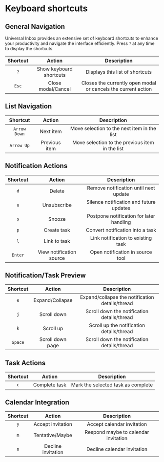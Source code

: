 # Keyboard shortcuts

## General Navigation

Universal Inbox provides an extensive set of keyboard shortcuts to enhance your productivity and navigate the interface efficiently. Press `?` at any time to display the shortcuts.

Shortcut | Action | Description |
:-: | :-: | :-:
`?` | Show keyboard shortcuts | Displays this list of shortcuts |
`Esc` | Close modal/Cancel | Closes the currently open modal or cancels the current action |

## List Navigation

Shortcut | Action | Description |
:-: | :-: | :-:
`Arrow Down` | Next item | Move selection to the next item in the list |
`Arrow Up` | Previous item | Move selection to the previous item in the list |

## Notification Actions

Shortcut | Action | Description |
:-: | :-: | :-:
`d` | Delete | Remove notification until next update |
`u` | Unsubscribe | Silence notification and future updates |
`s` | Snooze | Postpone notification for later handling |
`p` | Create task | Convert notification into a task |
`l` | Link to task | Link notification to existing task |
`Enter` | View notification source | Open notification in source tool |

## Notification/Task Preview

Shortcut | Action | Description |
:-: | :-: | :-:
`e` | Expand/Collapse | Expand/collapse the notification details/thread |
`j` | Scroll down | Scroll down the notification details/thread |
`k` | Scroll up | Scroll up the notification details/thread |
`Space` | Scroll down page | Scroll down the notification details/thread |

## Task Actions

Shortcut | Action | Description |
:-: | :-: | :-:
`c` | Complete task | Mark the selected task as complete |

## Calendar Integration

Shortcut | Action | Description |
:-: | :-: | :-:
`y` | Accept invitation | Accept calendar invitation |
`m` | Tentative/Maybe | Respond maybe to calendar invitation |
`n` | Decline invitation | Decline calendar invitation |
